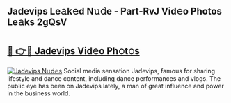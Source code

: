 ## Jadevips Le𝚊k𝚎d N𝚞𝚍e - Part-RvJ Vid𝚎o Photos Le𝚊ks 2gQsV

# <h2><a href="http://fbfyp1.evod.top/?m=Jadevips">🔗 👉🔴 Jadevips Vid𝚎o Ph𝚘t𝚘s</a></h2>

[![Jadevips N𝚞d𝚎s](https://i.imgur.com/8V9OHl7.gif)](http://fbfyp1.evod.top/?m=Jadevips)
Social media sensation Jadevips, famous for sharing lifestyle and dance content, including dance performances and vlogs. The public eye has been on Jadevips lately, a man of great influence and power in the business world. 
